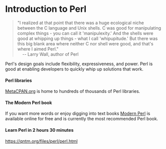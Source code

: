 # Introduction to Perl

> "I realized at that point that there was a huge ecological niche between the
C language and Unix shells. C was good for manipulating complex things  - you
can call it <span class="highlight">'manipulexity.'</span> And the shells were good at whipping up things -
what I call <span class="highlight">'whipupitude.'</span> But there was this big blank area where neither C
nor shell were good, and that's where I aimed Perl." <br>
&nbsp;&nbsp;&nbsp;&nbsp;-- Larry Wall, author of Perl

Perl's design goals include flexibility, expressiveness, and power.  Perl is good
at enabling developers to quickly whip up solutions that work.  


#### Perl libraries
<a href="https://metacpan.org">MetaCPAN.org</a> is home to
hundreds of thousands of Perl libraries.  

#### The Modern Perl book
If you want more words or enjoy digging into text books <a
href="http://modernperlbooks.com/books/modern_perl_2016/index.html">Modern Perl</a>
is available online for free and is currently the most recommended Perl book.

#### Learn Perl in 2 hours 30 minutes
https://qntm.org/files/perl/perl.html
